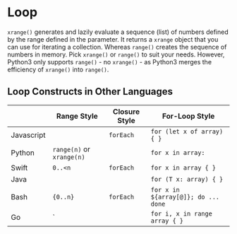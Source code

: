 # Loop

`xrange()` generates and lazily evaluate a sequence (list) of numbers defined by the range defined in the parameter. It returns a `xrange` object that you can use for iterating a collection. Whereas `range()` creates the sequence of numbers in memory. Pick `xrange()` or `range()` to suit your needs. However, Python3 only supports `range()` - no `xrange()` - as Python3 merges the efficiency of `xrange()`  into `range()`.

## Loop Constructs in Other Languages

|            | Range Style               | Closure Style | For-Loop Style                      |
|------------|---------------------------|---------------|-------------------------------------|
| Javascript |                           | `forEach`     | `for (let x of array) { }`          |
| Python     | `range(n)` or `xrange(n)` |               | `for x in array:`                   |
| Swift      | `0..<n`                   | `forEach`     | `for x in array { }`                |
| Java       |                           |               | `for (T x: array) { }`              |
| Bash       | `{0..n}`                  | `forEach`     | `for x in ${array[@]}; do ... done` |
| Go         | `                         |               | `for i, x in range array { }`       |


